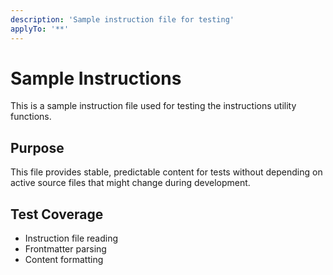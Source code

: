 ```yaml
---
description: 'Sample instruction file for testing'
applyTo: '**'
---
```


# Sample Instructions

This is a sample instruction file used for testing the instructions utility functions.

## Purpose

This file provides stable, predictable content for tests without depending on active source files that might change during development.

## Test Coverage

- Instruction file reading
- Frontmatter parsing
- Content formatting
